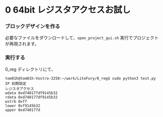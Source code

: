 # 0 64bit レジスタアクセスお試し

### ブロックデザインを作る

必要なファイルをダウンロードして、`open_project_gui.sh` 実行でプロジェクトが再現されます。

### 実行する

0_reg ディレクトリにて、

```
tom01h@tom01h-Vostro-3250:~/work/LiteFury/0_reg$ sudo python3 test.py 
IP 初期設定
レジスタアクセス
wdata 0xd740177df9145b32
rdata 0xd740177df9145b32
wstrb 0xff
lower 0xf9145b32
upper 0xd740177d
```

